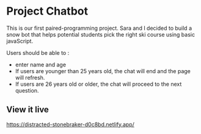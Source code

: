 # Project Chatbot

This is our first paired-programming project.
Sara and I decided to build a snow bot that helps potential students pick the right ski course using
basic javaScript.

Users should be able to :
- enter name and age
- If users are younger than 25 years old, the chat will end and the page will refresh.
- If users are 26 years old or older, the chat will proceed to the next question.

## View it live

https://distracted-stonebraker-d0c8bd.netlify.app/
